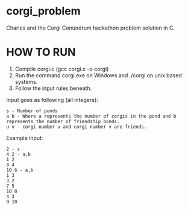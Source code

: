 # corgi_problem
Charles and the Corgi Conundrum hackathon problem solution in C.

# HOW TO RUN

1. Compile corgi.c (gcc corgi.c -o corgi)
2. Run the command corgi.exe on Windows and ./corgi on unix based systems.
3. Follow the input rules beneath.

  Input goes as following (all integers):
  
    s - Number of ponds
    a b - Where a represents the number of corgis in the pond and b represents the number of friendship bonds.
    u v - corgi number u and corgi number v are friends.

  Example input:

    2 - s
    4 2 - a,b
    1 2
    3 4
    10 6 - a,b
    1 3
    3 2
    7 5
    10 8
    4 3
    9 10
